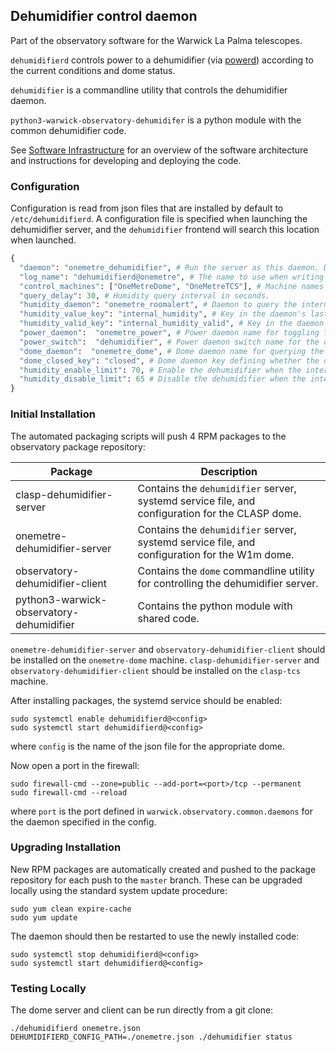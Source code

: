 ## Dehumidifier control daemon 
Part of the observatory software for the Warwick La Palma telescopes.

`dehumidifierd` controls power to a dehumidifier (via [powerd](https://github.com/warwick-one-metre/powerd)) according to the current conditions and dome status.

`dehumidifier` is a commandline utility that controls the dehumidifier daemon.

`python3-warwick-observatory-dehumidifer` is a python module with the common dehumidifier code.

See [Software Infrastructure](https://github.com/warwick-one-metre/docs/wiki/Software-Infrastructure) for an overview of the software architecture and instructions for developing and deploying the code.


### Configuration

Configuration is read from json files that are installed by default to `/etc/dehumidifierd`.
A configuration file is specified when launching the dehumidifier server, and the `dehumidifier` frontend will search this location when launched.

```python
{
  "daemon": "onemetre_dehumidifier", # Run the server as this daemon. Daemon types are registered in `warwick.observatory.common.daemons`.
  "log_name": "dehumidifierd@onemetre", # The name to use when writing messages to the observatory log.
  "control_machines": ["OneMetreDome", "OneMetreTCS"], # Machine names that are allowed to control (rather than just query) state. Machine names are registered in `warwick.observatory.common.IP`.
  "query_delay": 30, # Humidity query interval in seconds.
  "humidity_daemon": "onemetre_roomalert", # Daemon to query the internal humidity from.
  "humidity_value_key": "internal_humidity", # Key in the daemon's last_measurement dictionary.
  "humidity_valid_key": "internal_humidity_valid", # Key in the daemon's last_measurement dictionary.
  "power_daemon":  "onemetre_power", # Power daemon name for toggling the dehumidifier on and off.
  "power_switch":  "dehumidifier", # Power daemon switch name for the dehumidifier.
  "dome_daemon":  "onemetre_dome", # Dome daemon name for querying the dome state.
  "dome_closed_key": "closed", # Dome daemon key defining whether the dome is closed.
  "humidity_enable_limit": 70, # Enable the dehumidifier when the internal humidity rises above this value.
  "humidity_disable_limit": 65 # Disable the dehumidifier when the internal humidity drops below this value.
}
```

### Initial Installation

The automated packaging scripts will push 4 RPM packages to the observatory package repository:

| Package           | Description |
| ----------------- | ------ |
| clasp-dehumidifier-server | Contains the `dehumidifier` server, systemd service file, and configuration for the CLASP dome. |
| onemetre-dehumidifier-server | Contains the `dehumidifier` server, systemd service file, and configuration for the W1m dome. |
| observatory-dehumidifier-client | Contains the `dome` commandline utility for controlling the dehumidifier server. |
| python3-warwick-observatory-dehumidifier | Contains the python module with shared code. |

`onemetre-dehumidifier-server` and `observatory-dehumidifier-client` should be installed on the `onemetre-dome` machine.
`clasp-dehumidifier-server` and `observatory-dehumidifier-client` should be installed on the `clasp-tcs` machine.

After installing packages, the systemd service should be enabled:

```
sudo systemctl enable dehumidifierd@<config>
sudo systemctl start dehumidifierd@<config>
```

where `config` is the name of the json file for the appropriate dome.

Now open a port in the firewall:
```
sudo firewall-cmd --zone=public --add-port=<port>/tcp --permanent
sudo firewall-cmd --reload
```
where `port` is the port defined in `warwick.observatory.common.daemons` for the daemon specified in the config.

### Upgrading Installation

New RPM packages are automatically created and pushed to the package repository for each push to the `master` branch.
These can be upgraded locally using the standard system update procedure:
```
sudo yum clean expire-cache
sudo yum update
```

The daemon should then be restarted to use the newly installed code:
```
sudo systemctl stop dehumidifierd@<config>
sudo systemctl start dehumidifierd@<config>
```

### Testing Locally

The dome server and client can be run directly from a git clone:
```
./dehumidifierd onemetre.json
DEHUMIDIFIERD_CONFIG_PATH=./onemetre.json ./dehumidifier status
```
